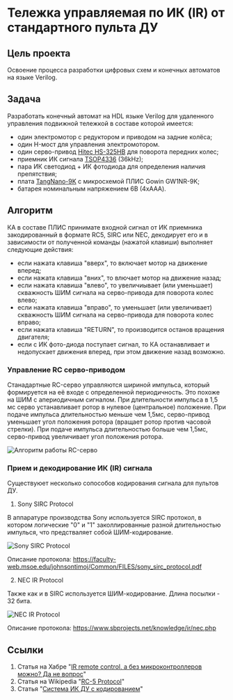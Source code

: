 # Тележка управляемая по ИК (IR) от стандартного пульта ДУ

## Цель проекта

Освоение процесса разработки цифровых схем и конечных автоматов на языке Verilog.

## Задача

Разработать конечный автомат на HDL языке Verilog для удаленного управления подвижной тележкой в составе которой имеется:
- один электромотор с редуктором и приводом на задние колёса;
- один H-мост для управления электромотором.
- один серво-привод [Hitec HS-325HB](https://servodatabase.com/servo/hitec/hs-325hb) для поворота передних колес;
- приемник ИК сигнала [TSOP4336](https://static.chipdip.ru/lib/016/DOC029016184.pdf) (36kHz);
- пара ИК светодиод + ИК фотодиода для определения наличия препятствия;
- плата [TangNano-9K](https://wiki.sipeed.com/hardware/en/tang/Tang-Nano-9K/Nano-9K.html) с микросхемой ПЛИС Gowin GW1NR-9K;
- батарея номинальным напряжением 6В (4xAAA).

## Алгоритм

КА в составе ПЛИС принимате входной сигнал от ИК приемника закодированный в формате RC5, SIRC или NEC, декодирует его и в зависимости от полученной команды (нажатой клавиши) выполняет следующие действия:
- если нажата клавиша "вверх", то включает мотор на движение вперед;
- если нажата клавиша "вних", то влючает мотор на движение назад;
- если нажата клавиша "влево", то увеличиывает (или уменьшает) скважность ШИМ сигнала на серво-привода для поворота колес влево;
- если нажата клавиша "вправо", то уменьшает (или увеличивает) скважность ШИМ сигнала на серво-привода для поворота колес вправо;
- если нажата клавиша "RETURN", то производится останов вращения двигателя;
- если с ИК фото-диода поступает сигнал, то КА останавливает и недопускает движения вперед, при этом движение назад возможно.

### Управление RC серво-приводом

Станадартные RC-серво управляются шириной импульса, который формируется на её входе с определенной периодичность. Это похоже на ШИМ с апериодичным сигналом. При длительности импульса в 1,5 мс серво устанавливает ротор в нулевое (центральное) положение. При подаче импульса длительностью меньше чем 1,5мс, серво-привод уменьшает угол положения ротора (вращает ротор против часовой стрелки). При подаче импульса длительностью больше чем 1,5мс, серво-привод увеличивает угол положения ротора.

![Алгоритм работы RC-серво](https://upload.wikimedia.org/wikipedia/commons/thumb/6/6c/Servomotor_Timing_Diagram.svg/330px-Servomotor_Timing_Diagram.svg.png)

### Прием и декодирование ИК (IR) сигнала

Существуюет несколько сопособов кодирования сигнала для пультов ДУ.

1. Sony SIRC Protocol

В аппаратуре производства Sony используется SIRC протокол, в котором логические "0" и "1" заколлированные разной длительностью импулься, что предстваляет собой ШИМ-кодирование.

![Sony SIRC Protocol](https://labprojectsbd.com/wp-content/uploads/2021/03/c2-768x300.png)

Описание протокола: https://faculty-web.msoe.edu/johnsontimoj/Common/FILES/sony_sirc_protocol.pdf


2. NEC IR Protocol

Также как и в SIRC используется ШИМ-кодирование. Длина посылки - 32 бита.

![NEC IR Protocol](https://www.sbprojects.net/knowledge/ir/necexttrain.png)

Описание протокола: https://www.sbprojects.net/knowledge/ir/nec.php


## Ссылки

1. Статья на Хабре "[IR remote control, а без микроконтроллеров можно? Да не вопрос](https://habr.com/ru/companies/timeweb/articles/784500/)"
2. Статья на Wikipedia "[RC-5 Protocol](https://en.wikipedia.org/wiki/RC-5)"
3. Cтатья "[Система ИК ДУ с кодированием](https://radiostorage.net/512-sistema-ik-du-s-kodirovaniem.html)"
   
